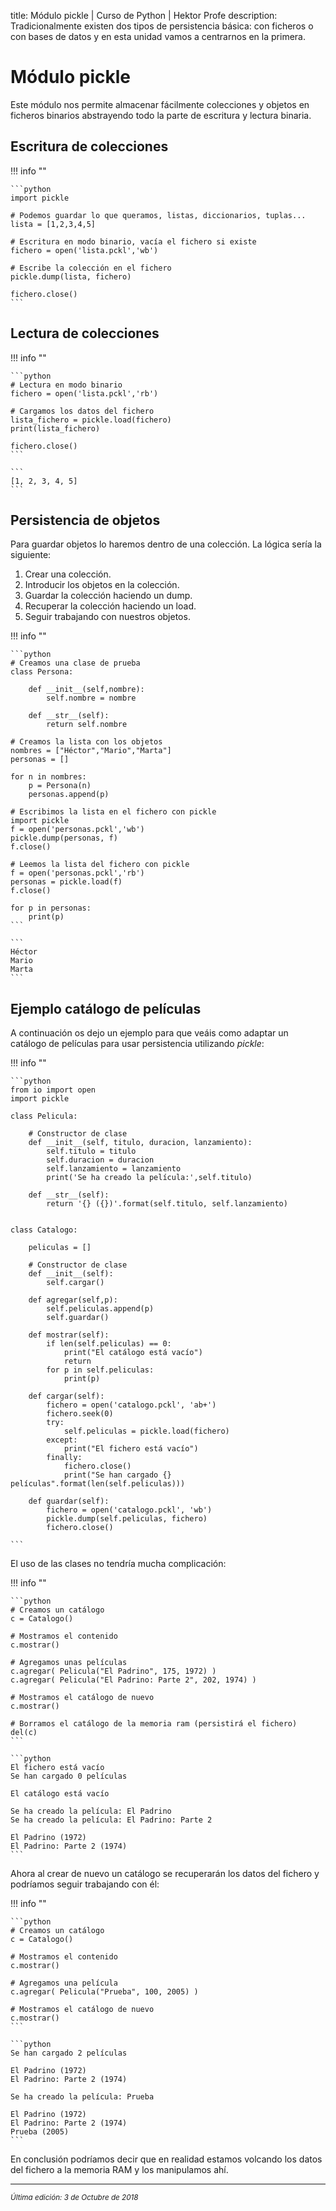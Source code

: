 title: Módulo pickle | Curso de Python | Hektor Profe
description: Tradicionalmente existen dos tipos de persistencia básica: con ficheros o con bases de datos y en esta unidad vamos a centrarnos en la primera.

<style>

.admonition.note > .superfences-tabs > label:hover, .headerlink{
    color: #018dc5 !important;
}

.admonition.info{
    font-size: 100%;
}

.admonition.info label{
    font-size: 91%;
}

.admonition.note > .admonition-title {
    display: none;
}

</style>

# Módulo pickle

Este módulo nos permite almacenar fácilmente colecciones y objetos en ficheros binarios abstrayendo todo la parte de escritura y lectura binaria.

## Escritura de colecciones

!!! info ""
    
    ```python
    import pickle

    # Podemos guardar lo que queramos, listas, diccionarios, tuplas...
    lista = [1,2,3,4,5]

    # Escritura en modo binario, vacía el fichero si existe
    fichero = open('lista.pckl','wb')

    # Escribe la colección en el fichero 
    pickle.dump(lista, fichero) 

    fichero.close()
    ```

## Lectura de colecciones

!!! info ""
    
    ```python
    # Lectura en modo binario 
    fichero = open('lista.pckl','rb') 

    # Cargamos los datos del fichero
    lista_fichero = pickle.load(fichero)
    print(lista_fichero)

    fichero.close()
    ```

    ```
    [1, 2, 3, 4, 5]
    ``` 

## Persistencia de objetos

Para guardar objetos lo haremos dentro de una colección. La lógica sería la siguiente:

1. Crear una colección.
2. Introducir los objetos en la colección.
3. Guardar la colección haciendo un dump.
4. Recuperar la colección haciendo un load.
5. Seguir trabajando con nuestros objetos.

!!! info ""
    
    ```python
    # Creamos una clase de prueba
    class Persona:
        
        def __init__(self,nombre):
            self.nombre = nombre
            
        def __str__(self):
            return self.nombre

    # Creamos la lista con los objetos
    nombres = ["Héctor","Mario","Marta"]
    personas = []

    for n in nombres:
        p = Persona(n)
        personas.append(p)
    
    # Escribimos la lista en el fichero con pickle
    import pickle
    f = open('personas.pckl','wb')
    pickle.dump(personas, f)
    f.close()

    # Leemos la lista del fichero con pickle
    f = open('personas.pckl','rb')
    personas = pickle.load(f)
    f.close()

    for p in personas:
        print(p)
    ```

    ```
    Héctor
    Mario
    Marta
    ``` 

## Ejemplo catálogo de películas

A continuación os dejo un ejemplo para que veáis como adaptar un catálogo de películas para usar persistencia utilizando *pickle*:

!!! info ""
    
    ```python
    from io import open
    import pickle

    class Pelicula:
        
        # Constructor de clase
        def __init__(self, titulo, duracion, lanzamiento):
            self.titulo = titulo
            self.duracion = duracion
            self.lanzamiento = lanzamiento
            print('Se ha creado la película:',self.titulo)
            
        def __str__(self):
            return '{} ({})'.format(self.titulo, self.lanzamiento)


    class Catalogo:
        
        peliculas = []
        
        # Constructor de clase
        def __init__(self):
            self.cargar()
            
        def agregar(self,p):
            self.peliculas.append(p)
            self.guardar()
            
        def mostrar(self):
            if len(self.peliculas) == 0:
                print("El catálogo está vacío")
                return
            for p in self.peliculas:
                print(p)
                
        def cargar(self):
            fichero = open('catalogo.pckl', 'ab+')
            fichero.seek(0)
            try:
                self.peliculas = pickle.load(fichero)
            except:
                print("El fichero está vacío")
            finally:
                fichero.close()
                print("Se han cargado {} películas".format(len(self.peliculas)))
        
        def guardar(self):
            fichero = open('catalogo.pckl', 'wb')
            pickle.dump(self.peliculas, fichero)
            fichero.close()
        
    ```

El uso de las clases no tendría mucha complicación:

!!! info ""
    
    ```python
    # Creamos un catálogo
    c = Catalogo()

    # Mostramos el contenido
    c.mostrar()

    # Agregamos unas películas
    c.agregar( Pelicula("El Padrino", 175, 1972) )
    c.agregar( Pelicula("El Padrino: Parte 2", 202, 1974) )

    # Mostramos el catálogo de nuevo
    c.mostrar()

    # Borramos el catálogo de la memoria ram (persistirá el fichero)
    del(c)
    ```

    ```python 
    El fichero está vacío
    Se han cargado 0 películas
    
    El catálogo está vacío

    Se ha creado la película: El Padrino
    Se ha creado la película: El Padrino: Parte 2

    El Padrino (1972)
    El Padrino: Parte 2 (1974)
    ```

Ahora al crear de nuevo un catálogo se recuperarán los datos del fichero y podríamos seguir trabajando con él:

!!! info ""
    
    ```python
    # Creamos un catálogo
    c = Catalogo()

    # Mostramos el contenido
    c.mostrar()

    # Agregamos una película
    c.agregar( Pelicula("Prueba", 100, 2005) )

    # Mostramos el catálogo de nuevo
    c.mostrar()
    ```

    ```python 
    Se han cargado 2 películas

    El Padrino (1972)
    El Padrino: Parte 2 (1974)

    Se ha creado la película: Prueba

    El Padrino (1972)
    El Padrino: Parte 2 (1974)
    Prueba (2005)
    ```

En conclusión podríamos decir que en realidad estamos volcando los datos del fichero a la memoria RAM y los manipulamos ahí.

___
<small class="edited"><i>Última edición: 3 de Octubre de 2018</i></small>